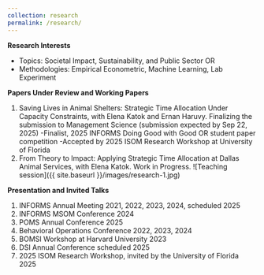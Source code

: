```yaml
---
collection: research
permalink: /research/
---
```


**Research Interests**
- Topics: Societal Impact, Sustainability, and Public Sector OR
- Methodologies: Empirical Econometric, Machine Learning, Lab Experiment
 
**Papers Under Review and Working Papers**
 1. Saving Lives in Animal Shelters: Strategic Time Allocation Under Capacity Constraints, with Elena Katok and
 Ernan Haruvy. Finalizing the submission to Management Science (submission expected by Sep 22, 2025)
  -Finalist, 2025 INFORMS Doing Good with Good OR student paper competition
  -Accepted by 2025 ISOM Research Workshop at University of Florida
 3. From Theory to Impact: Applying Strategic Time Allocation at Dallas Animal Services, with Elena Katok. Work
 in Progress.
![Teaching session]({{ site.baseurl }}/images/research-1.jpg)

 **Presentation and Invited Talks**
 1. INFORMS Annual Meeting                                               2021, 2022, 2023, 2024, scheduled 2025
 2. INFORMS MSOM Conference                                              2024
 3. POMS Annual Conference                                               2025
 4. Behavioral Operations Conference                                     2022, 2023, 2024
 5. BOMSI Workshop at Harvard University                                 2023
 6. DSI Annual Conference                                                scheduled 2025
 7. 2025 ISOM Research Workshop, invited by the University of Florida    2025
